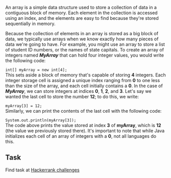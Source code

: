 An array is a simple data structure used to store a collection of data in a contiguous block of memory. Each element in the collection is accessed using an index, and the elements are easy to find because they're stored sequentially in memory.    

Because the collection of elements in an array is stored as a big block of data, we typically use arrays when we know exactly how many pieces of data we're going to have. For example, you might use an array to store a list of student ID numbers, or the names of state capitals. To create an array of integers named ***MyArray*** that can hold four integer values, you would write the following code:    

`int[] myArray = new int[4];`    
This sets aside a block of memory that's capable of storing **4** integers. Each integer storage cell is assigned a unique index ranging from **0** to one less than the size of the array, and each cell initially contains a **0**. In the case of ***MyArray***, we can store integers at indices **0**, **1**, **2**, and **3**. Let's say we wanted the last cell to store the number **12**; to do this, we write:    

`myArray[3] = 12;`    
Similarly, we can print the contents of the last cell with the following code:    

`System.out.println(myArray[3]);`    
The code above prints the value stored at index  **3** of **myArray**, which is  **12** (the value we previously stored there). It's important to note that while Java initializes each cell of an array of integers with a **0**, not all languages do this.    

## Task    

Find task at [Hackerrank challenges](https://www.hackerrank.com/challenges/java-1d-array-introduction/problem)   
